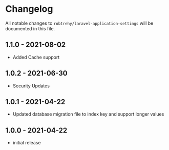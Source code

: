 # Changelog

All notable changes to `robtrehy/laravel-application-settings` will be documented in this file.

## 1.1.0 - 2021-08-02
- Added Cache support

## 1.0.2 - 2021-06-30
- Security Updates

## 1.0.1 - 2021-04-22
- Updated database migration file to index key and support longer values
  
## 1.0.0 - 2021-04-22
- initial release
